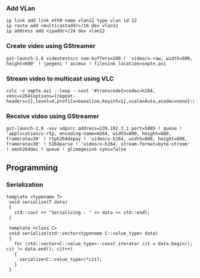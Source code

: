 ### Add VLan
```
ip link add link eth0 name vlan12 type vlan id 12
ip route add <multicastaddr>/16 dev vlan12
ip address add <ipaddr>/24 dev vlan12
```
### Create video using GStreamer
```
gst-launch-1.0 videotestsrc num-buffers=200 ! 'video/x-raw, width=800, height=600' ! jpegenc ! avimux ! filesink location=smpte.avi
```
### Stream video to multicast using VLC
```
cvlc -v smpte.avi --loop --sout '#transcode{vcodec=h264, venc=x264{options={repeat-headers=1},level=4,profile=baseline,keyint=1},scale=Auto,acodec=none}:rtp{dst=239.192.1.1,port=5005}'
```

### Receive video using GStreamer
```
gst-launch-1.0 -vvv udpsrc address=239.192.1.1 port=5005 ! queue ! 'application/x-rtp, encoding-name=H264, width=800, height=600, framerate=30' ! rtph264depay ! 'video/x-h264, width=800, height=600, framerate=30' ! h264parse ! 'video/x-h264, stream-format=byte-stream' ! omxh264dec ! queue ! glimagesink sync=false
```


## Programming
### Serialization
```
template <typename T>
 void serialize(T data)
 { 
   std::cout << "Serializing : " << data << std::endl;
 }

 template <class C>
 void serialize(std::vector<typename C::value_type> data)
 {
   for (std::vector<C::value_type>::const_iterator cit = data.begin(); cit != data.end(); cit++)
   {
     serialize<C::value_type>(*cit);
   }
 }
 ```
